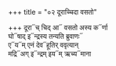 +++
title = "०२ दूराच्चिदा वसतो"

+++
दूरा᳓च् चिद् आ᳓ वसतो अस्य क᳓र्णा  
घो᳓षाद् इ᳓न्द्रस्य तन्यति ब्रुवाणः᳓  
ए᳓य᳓म् एनं देव᳓हूतिर् ववृत्यान्  
मद्रि᳓अग् इ᳓न्द्रम् इय᳓म् ऋच्य᳓माना
